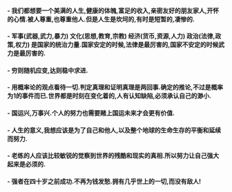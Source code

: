 #### - 我们都想要一个美满的人生,健康的体魄,富足的收入,亲密友好的朋友家人,开怀的心情.被人尊重,也尊重他人.但是人生是坎坷的,有时是短暂的,凄惨的.
#### - 军事(武器,武力,暴力) 文化(思想,教育,宗教)  经济(货币,资源,人力) 政治(法律,政策,权力) 是国家的统治力量.国家安定的时候,法律是最厉害的,国家不安定的时候武力是最厉害的.
#### - 穷则随机应变,达则稳中求进.
#### - 用概率论的观点看待一切.判定真理和证明真理是两回事.确定的推论,不过是概率为1的事件而已.世界都是时刻在变化着的,人有认知缺陷,必须承认自己的渺小.
#### - 国运兴,万事兴.个人的努力也需要赌上国运未来才会更有价值.
#### - 人生的意义,我想应该是为了自己和他人,以及整个地球的生命生存的平衡和延续而努力.
#### - 老练的人应该比较敏锐的觉察到世界的残酷和现实的真相.所以努力让自己强大起来是必须的.
#### - 强者在四十岁之前成功.不再为钱发愁.拥有几乎世上的一切,而没有敌人!
